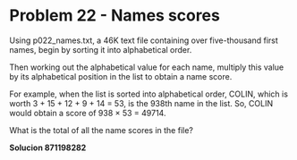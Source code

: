 # Problem 22 - Names scores 
  


Using p022_names.txt, a 46K text file
containing over five-thousand first names,
begin by sorting it into alphabetical order.
  
Then working out the alphabetical value for each name,
multiply this value by its alphabetical position in the
list to obtain a name score.
  
For example, when the list is sorted into alphabetical
order, COLIN, which is worth 3 + 15 + 12 + 9 + 14 = 53,
is the 938th name in the list.
So, COLIN would obtain a score of 938 × 53 = 49714.

What is the total of all the name scores in the file?

**Solucion 871198282**
